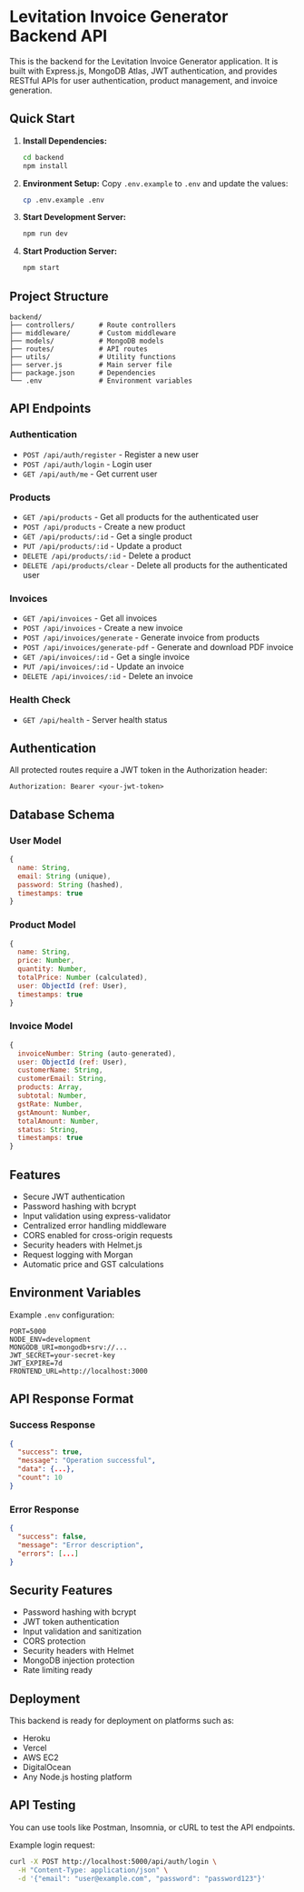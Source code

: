 # Levitation Invoice Generator Backend API

This is the backend for the Levitation Invoice Generator application. It is built with Express.js, MongoDB Atlas, JWT authentication, and provides RESTful APIs for user authentication, product management, and invoice generation.

## Quick Start

1. **Install Dependencies:**

   ```bash
   cd backend
   npm install
   ```

2. **Environment Setup:**
   Copy `.env.example` to `.env` and update the values:

   ```bash
   cp .env.example .env
   ```

3. **Start Development Server:**

   ```bash
   npm run dev
   ```

4. **Start Production Server:**

   ```bash
   npm start
   ```

## Project Structure

```
backend/
├── controllers/      # Route controllers
├── middleware/       # Custom middleware
├── models/           # MongoDB models
├── routes/           # API routes
├── utils/            # Utility functions
├── server.js         # Main server file
├── package.json      # Dependencies
└── .env              # Environment variables
```

## API Endpoints

### Authentication

- `POST /api/auth/register` - Register a new user
- `POST /api/auth/login` - Login user
- `GET /api/auth/me` - Get current user

### Products

- `GET /api/products` - Get all products for the authenticated user
- `POST /api/products` - Create a new product
- `GET /api/products/:id` - Get a single product
- `PUT /api/products/:id` - Update a product
- `DELETE /api/products/:id` - Delete a product
- `DELETE /api/products/clear` - Delete all products for the authenticated user

### Invoices

- `GET /api/invoices` - Get all invoices
- `POST /api/invoices` - Create a new invoice
- `POST /api/invoices/generate` - Generate invoice from products
- `POST /api/invoices/generate-pdf` - Generate and download PDF invoice
- `GET /api/invoices/:id` - Get a single invoice
- `PUT /api/invoices/:id` - Update an invoice
- `DELETE /api/invoices/:id` - Delete an invoice

### Health Check

- `GET /api/health` - Server health status

## Authentication

All protected routes require a JWT token in the Authorization header:

```
Authorization: Bearer <your-jwt-token>
```

## Database Schema

### User Model

```javascript
{
  name: String,
  email: String (unique),
  password: String (hashed),
  timestamps: true
}
```

### Product Model

```javascript
{
  name: String,
  price: Number,
  quantity: Number,
  totalPrice: Number (calculated),
  user: ObjectId (ref: User),
  timestamps: true
}
```

### Invoice Model

```javascript
{
  invoiceNumber: String (auto-generated),
  user: ObjectId (ref: User),
  customerName: String,
  customerEmail: String,
  products: Array,
  subtotal: Number,
  gstRate: Number,
  gstAmount: Number,
  totalAmount: Number,
  status: String,
  timestamps: true
}
```

## Features

- Secure JWT authentication
- Password hashing with bcrypt
- Input validation using express-validator
- Centralized error handling middleware
- CORS enabled for cross-origin requests
- Security headers with Helmet.js
- Request logging with Morgan
- Automatic price and GST calculations

## Environment Variables

Example `.env` configuration:

```env
PORT=5000
NODE_ENV=development
MONGODB_URI=mongodb+srv://...
JWT_SECRET=your-secret-key
JWT_EXPIRE=7d
FRONTEND_URL=http://localhost:3000
```

## API Response Format

### Success Response

```json
{
  "success": true,
  "message": "Operation successful",
  "data": {...},
  "count": 10
}
```

### Error Response

```json
{
  "success": false,
  "message": "Error description",
  "errors": [...]
}
```

## Security Features

- Password hashing with bcrypt
- JWT token authentication
- Input validation and sanitization
- CORS protection
- Security headers with Helmet
- MongoDB injection protection
- Rate limiting ready

## Deployment

This backend is ready for deployment on platforms such as:

- Heroku
- Vercel
- AWS EC2
- DigitalOcean
- Any Node.js hosting platform

## API Testing

You can use tools like Postman, Insomnia, or cURL to test the API endpoints.

Example login request:

```bash
curl -X POST http://localhost:5000/api/auth/login \
  -H "Content-Type: application/json" \
  -d '{"email": "user@example.com", "password": "password123"}'
```
